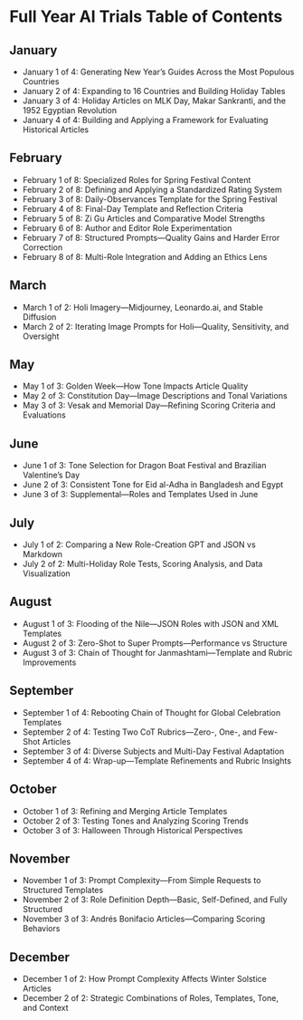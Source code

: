 # Full Year AI Trials Table of Contents

## January
- January 1 of 4: Generating New Year’s Guides Across the Most Populous Countries
- January 2 of 4: Expanding to 16 Countries and Building Holiday Tables
- January 3 of 4: Holiday Articles on MLK Day, Makar Sankranti, and the 1952 Egyptian Revolution
- January 4 of 4: Building and Applying a Framework for Evaluating Historical Articles

## February
- February 1 of 8: Specialized Roles for Spring Festival Content
- February 2 of 8: Defining and Applying a Standardized Rating System
- February 3 of 8: Daily-Observances Template for the Spring Festival
- February 4 of 8: Final-Day Template and Reflection Criteria
- February 5 of 8: Zi Gu Articles and Comparative Model Strengths
- February 6 of 8: Author and Editor Role Experimentation
- February 7 of 8: Structured Prompts—Quality Gains and Harder Error Correction
- February 8 of 8: Multi-Role Integration and Adding an Ethics Lens

## March
- March 1 of 2: Holi Imagery—Midjourney, Leonardo.ai, and Stable Diffusion
- March 2 of 2: Iterating Image Prompts for Holi—Quality, Sensitivity, and Oversight

## May
- May 1 of 3: Golden Week—How Tone Impacts Article Quality
- May 2 of 3: Constitution Day—Image Descriptions and Tonal Variations
- May 3 of 3: Vesak and Memorial Day—Refining Scoring Criteria and Evaluations

## June
- June 1 of 3: Tone Selection for Dragon Boat Festival and Brazilian Valentine’s Day
- June 2 of 3: Consistent Tone for Eid al-Adha in Bangladesh and Egypt
- June 3 of 3: Supplemental—Roles and Templates Used in June

## July
- July 1 of 2: Comparing a New Role-Creation GPT and JSON vs Markdown
- July 2 of 2: Multi-Holiday Role Tests, Scoring Analysis, and Data Visualization

## August
- August 1 of 3: Flooding of the Nile—JSON Roles with JSON and XML Templates
- August 2 of 3: Zero-Shot to Super Prompts—Performance vs Structure
- August 3 of 3: Chain of Thought for Janmashtami—Template and Rubric Improvements

## September
- September 1 of 4: Rebooting Chain of Thought for Global Celebration Templates
- September 2 of 4: Testing Two CoT Rubrics—Zero-, One-, and Few-Shot Articles
- September 3 of 4: Diverse Subjects and Multi-Day Festival Adaptation
- September 4 of 4: Wrap-up—Template Refinements and Rubric Insights

## October
- October 1 of 3: Refining and Merging Article Templates
- October 2 of 3: Testing Tones and Analyzing Scoring Trends
- October 3 of 3: Halloween Through Historical Perspectives

## November
- November 1 of 3: Prompt Complexity—From Simple Requests to Structured Templates
- November 2 of 3: Role Definition Depth—Basic, Self-Defined, and Fully Structured
- November 3 of 3: Andrés Bonifacio Articles—Comparing Scoring Behaviors

## December
- December 1 of 2: How Prompt Complexity Affects Winter Solstice Articles
- December 2 of 2: Strategic Combinations of Roles, Templates, Tone, and Context